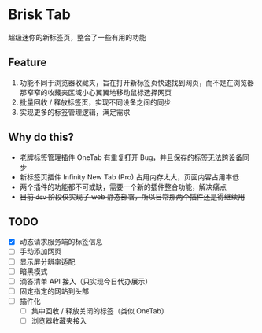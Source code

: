 # Brisk Tab

超级迷你的新标签页，整合了一些有用的功能

## Feature

1. 功能不同于浏览器收藏夹，旨在打开新标签页快速找到网页，而不是在浏览器那窄窄的收藏夹区域小心翼翼地移动鼠标选择网页
2. 批量回收 / 释放标签页，实现不同设备之间的同步
3. 实现更多的标签管理逻辑，满足需求

## Why do this?

- 老牌标签管理插件 OneTab 有重复打开 Bug，并且保存的标签无法跨设备同步
- 新标签页插件 Infinity New Tab (Pro) 占用内存太大，页面内容占用率低
- 两个插件的功能都不可或缺，需要一个新的插件整合功能，解决痛点
- ~~目前 `dev` 阶段仅实现了 web 静态部署，所以日常那两个插件还是得继续用~~

## TODO

- [x] 动态请求服务端的标签信息
- [ ] 手动添加网页
- [ ] 显示屏分辨率适配
- [ ] 暗黑模式
- [ ] 滴答清单 API 接入（只实现今日代办展示）
- [ ] 固定指定的网站到头部
- [ ] 插件化
  - [ ] 集中回收 / 释放关闭的标签（类似 OneTab）
  - [ ] 浏览器收藏夹接入
